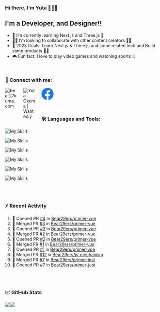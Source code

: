 ### Hi there, I'm Yuta 🤟🏻🐻

## I'm a Developer, and Designer!!

- 🌱 I’m currently learning Next.js and Three.js 🤣
- 👬🏻 I’m looking to collaborate with other content creators 👋🏻
- 🥅 2023 Goals: Learn Next.js & Three.js and some related tech and Build some products 💪🏻
- 🎮 Fun fact: I love to play video games and watching sports ⚾️

<br />

### :wave: Connect with me:

[<img align="left" alt="bear27kuma.com" width="40px" src="https://user-images.githubusercontent.com/39920490/156489586-f125813b-e344-46d6-9306-f5786684b976.jpg" style="margin-right: 20px;" />](https://bear29ers.github.io/)
[<img align="left" alt="Yuta Okuma | Wantedly" width="40px" src="https://user-images.githubusercontent.com/39920490/156489528-fdc520d6-10f1-43b6-8bf8-fadf8dcf1a90.jpg" style="margin-right: 20px;" />](https://www.wantedly.com/id/yuta_okuma_b)
[<img align="left" alt="Yuta Okuma | Facebook" width="40px" src="https://github.com/github/explore/blob/main/topics/facebook/facebook.png?raw=true" style="margin-right: 20px;" />](https://www.facebook.com/kumakuma1129/)

[//]: # '[<img align="left" alt="Yuta Okuma | Instagram" width="40px" src="https://github.com/github/explore/blob/main/topics/instagram/instagram.png?raw=true" />](https://www.instagram.com/bear_27earl/)'

<br />
<br />
<br />
<br />

### :hammer_and_wrench: Languages and Tools:

![My Skills](https://skillicons.dev/icons?i=html,css,sass,tailwind,bootstrap,js)

![My Skills](https://skillicons.dev/icons?i=ts,jquery,react,nextjs,vercel,vue)

![My Skills](https://skillicons.dev/icons?i=nodejs,express,jest,php,laravel,mysql)

![My Skills](https://skillicons.dev/icons?i=docker,git,github,githubactions,aws,linux)

![My Skills](https://skillicons.dev/icons?i=vim,neovim,lua,md,idea,vscode)

![My Skills](https://skillicons.dev/icons?i=atom,webpack,xd,ps,ai,ae)

<br />
<br />

### :zap: Recent Activity

<!--START_SECTION:activity-->

1. 💪 Opened PR [#4](https://github.com/Bear29ers/primer-vue/pull/4) in [Bear29ers/primer-vue](https://github.com/Bear29ers/primer-vue)
2. 🎉 Merged PR [#3](https://github.com/Bear29ers/primer-vue/pull/3) in [Bear29ers/primer-vue](https://github.com/Bear29ers/primer-vue)
3. 💪 Opened PR [#3](https://github.com/Bear29ers/primer-vue/pull/3) in [Bear29ers/primer-vue](https://github.com/Bear29ers/primer-vue)
4. 🎉 Merged PR [#2](https://github.com/Bear29ers/primer-vue/pull/2) in [Bear29ers/primer-vue](https://github.com/Bear29ers/primer-vue)
5. 💪 Opened PR [#2](https://github.com/Bear29ers/primer-vue/pull/2) in [Bear29ers/primer-vue](https://github.com/Bear29ers/primer-vue)
6. 🎉 Merged PR [#1](https://github.com/Bear29ers/primer-vue/pull/1) in [Bear29ers/primer-vue](https://github.com/Bear29ers/primer-vue)
7. 💪 Opened PR [#1](https://github.com/Bear29ers/primer-vue/pull/1) in [Bear29ers/primer-vue](https://github.com/Bear29ers/primer-vue)
8. 🎉 Merged PR [#12](https://github.com/Bear29ers/js-mechanism/pull/12) in [Bear29ers/js-mechanism](https://github.com/Bear29ers/js-mechanism)
9. 🎉 Merged PR [#7](https://github.com/Bear29ers/primer-jest/pull/7) in [Bear29ers/primer-jest](https://github.com/Bear29ers/primer-jest)
10. 💪 Opened PR [#7](https://github.com/Bear29ers/primer-jest/pull/7) in [Bear29ers/primer-jest](https://github.com/Bear29ers/primer-jest)

<!--END_SECTION:activity-->

<br />
<br />

### :chart_with_upwards_trend: GitHub Stats

<div style="display: flex;">
    <a href="https://github.com/Bear29ers">
        <img height="200px;" src="https://github-readme-stats.vercel.app/api?username=Bear29ers&show_icons=true&theme=bear">
    </a>
    <a href="https://github.com/Bear29ers">
        <img height="200px" src="https://github-readme-stats.vercel.app/api/top-langs/?username=Bear29ers&langs_count=6&layout=compact&theme=bear">
    </a>
</div>
